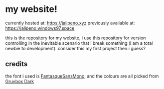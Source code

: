 # my website!
currently hosted at: https://jalipeno.xyz
previously available at: https://jalipeno.windows97.space

this is the repository for my website, i use this repository for version controlling in the inevitable scenario that i break something (i am a total newbie to development). consider this my first project then i guess?

## credits
the font i used is [FantasqueSansMono](https://github.com/belluzj/fantasque-sans), and the colours are all picked from [Gruvbox Dark](https://github.com/morhetz/gruvbox)

